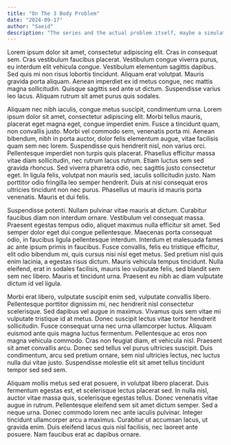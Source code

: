 ```yaml
---
title: "On The 3 Body Problem"
date: "2024-09-17"
author: "Saeid"
description: "The series and the actual problem itself, maybe a simulation."
---
```

Lorem ipsum dolor sit amet, consectetur adipiscing elit. Cras in consequat sem. 
Cras vestibulum faucibus placerat. Vestibulum congue viverra purus, eu interdum elit vehicula congue. 
Vestibulum elementum sagittis dapibus. Sed quis mi non risus lobortis tincidunt. Aliquam erat volutpat. 
Mauris gravida porta aliquam. Aenean imperdiet ex id metus congue, nec mattis magna sollicitudin. 
Quisque sagittis sed ante ut dictum. Suspendisse varius leo lacus. Aliquam rutrum sit amet purus quis sodales.

Aliquam nec nibh iaculis, congue metus suscipit, condimentum urna. 
Lorem ipsum dolor sit amet, consectetur adipiscing elit. 
Morbi tellus mauris, placerat eget magna eget, congue imperdiet enim. 
Fusce a tincidunt quam, non convallis justo. 
Morbi vel commodo sem, venenatis porta mi. 
Aenean bibendum, nibh in porta auctor, dolor felis elementum augue, vitae facilisis quam sem nec lorem. 
Suspendisse quis hendrerit nisl, non varius orci. Pellentesque imperdiet non turpis quis placerat. 
Phasellus efficitur massa vitae diam sollicitudin, nec rutrum lacus rutrum. 
Etiam luctus sem sed gravida rhoncus. Sed viverra pharetra odio, nec sagittis justo consectetur eget. 
In ligula felis, volutpat non mauris sed, iaculis sollicitudin justo. 
Nam porttitor odio fringilla leo semper hendrerit. 
Duis at nisi consequat eros ultricies tincidunt non nec purus. 
Phasellus ut mauris id mauris porta venenatis. Mauris et dui felis.

Suspendisse potenti. Nullam pulvinar vitae mauris at dictum. 
Curabitur faucibus diam non interdum ornare. Vestibulum vel consequat massa. 
Praesent egestas tempus odio, aliquet maximus nulla efficitur sit amet. 
Sed semper dolor eget dui congue pellentesque. 
Maecenas porta consequat odio, in faucibus ligula pellentesque interdum. 
Interdum et malesuada fames ac ante ipsum primis in faucibus. 
Fusce convallis, felis eu tristique efficitur, elit odio bibendum mi, 
quis cursus nisi nisl eget metus. Sed pretium nisl quis enim lacinia, 
a egestas risus dictum. Mauris vehicula tempus tincidunt. 
Nulla eleifend, erat in sodales facilisis, mauris leo vulputate felis, 
sed blandit sem sem nec libero. Mauris et tincidunt urna. 
Praesent eu nibh ac diam vulputate dictum id vel ligula.

Morbi erat libero, vulputate suscipit enim sed, vulputate convallis libero. 
Pellentesque porttitor dignissim mi, nec hendrerit nisl consectetur scelerisque. 
Sed dapibus vel augue in maximus. Vivamus quis sem vitae mi vulputate tristique id at metus. 
Donec suscipit lectus vitae tortor hendrerit sollicitudin. 
Fusce consequat urna nec urna ullamcorper luctus. Aliquam euismod ante quis magna luctus fermentum. 
Pellentesque ac eros non magna vehicula commodo. Cras non feugiat diam, et vehicula nisl. 
Praesent sit amet convallis arcu. Donec sed tellus vel purus ultricies suscipit. 
Duis condimentum, arcu sed pretium ornare, sem nisl ultricies lectus, nec luctus nulla dui vitae justo. 
Suspendisse molestie elit sit amet tellus tincidunt tempor sed sed sem.

Aliquam mollis metus sed erat posuere, in volutpat libero placerat. 
Duis fermentum egestas est, et scelerisque lectus placerat sed. 
In nulla nisl, auctor vitae massa quis, scelerisque egestas tellus. 
Donec venenatis vitae augue in rutrum. Pellentesque eleifend sem sit amet dictum semper. 
Sed a neque urna. Donec commodo lorem nec ante iaculis pulvinar. 
Integer tincidunt ullamcorper arcu a maximus. Curabitur ut accumsan lacus, ut gravida enim. 
Duis eleifend lacus quis nisl facilisis, nec laoreet ante posuere. Nam faucibus erat ac dapibus ornare.
